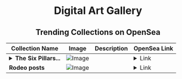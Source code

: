 <div align="center">

# Digital Art Gallery

## Trending Collections on OpenSea

| Collection Name                       | Image                                                                                     | Description                       | OpenSea Link                                                                                          |
|---------------------------------------|-------------------------------------------------------------------------------------------|-----------------------------------|--------------------------------------------------------------------------------------------------------|
| **<details><summary>The Six Pillars...</summary>The Six Pillars of Yauga - Pillar of Attention</details>** | ![Image](https://i.seadn.io/s/raw/files/20e9af767f2ed09cc65e75161db63c23.png?w=500&auto=format?w=200&auto=format) |  | <details><summary>Link</summary>[The Six Pillars of Yauga - Pillar of Attention](https://opensea.io/collection/the-six-pillars-of-yauga-pillar-of-attention)</details> |
| **Rodeo posts** | ![Image](https://i.seadn.io/s/raw/files/03a63432c490ad4d8f9bb37930c8dbe4.jpg?w=500&auto=format?w=200&auto=format) |  | <details><summary>Link</summary>[Rodeo posts](https://opensea.io/collection/rodeo-posts-11218)</details> |

</div>